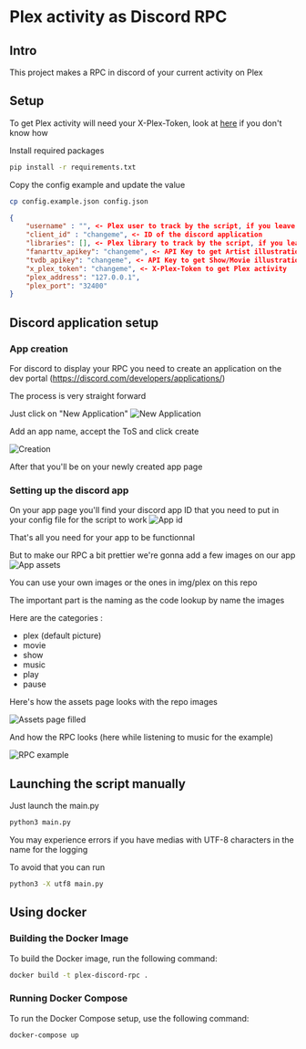 # Plex activity as Discord RPC

## Intro

This project makes a RPC in discord of your current activity on Plex

## Setup

To get Plex activity will need your X-Plex-Token, look at [here](https://support.plex.tv/articles/204059436-finding-an-authentication-token-x-plex-token/) if you don't know how

Install required packages

```bash
pip install -r requirements.txt
```

Copy the config example and update the value

```bash
cp config.example.json config.json
```

```json
{
    "username" : "", <- Plex user to track by the script, if you leave it blank it will apply to any user
    "client_id" : "changeme", <- ID of the discord application
    "libraries": [], <- Plex library to track by the script, if you leave it blank it will apply to every library of the plex server
    "fanarttv_apikey": "changeme", <- API Key to get Artist illustration on fanart.tv
    "tvdb_apikey": "changeme", <- API Key to get Show/Movie illustration from tvdb
    "x_plex_token": "changeme", <- X-Plex-Token to get Plex activity
    "plex_address": "127.0.0.1",
    "plex_port": "32400"
}
```

## Discord application setup

### App creation

For discord to display your RPC you need to create an application on the dev portal (<https://discord.com/developers/applications/>)

The process is very straight forward

Just click on "New Application"
![New Application](./img/doc/create_app.png)

Add an app name, accept the ToS and click create

![Creation](./img/doc/app_name.png)

After that you'll be on your newly created app page

### Setting up the discord app

On your app page you'll find your discord app ID that you need to put in your config file for the script to work
![App id](./img/doc/app_id.png)

That's all you need for your app to be functionnal

But to make our RPC a bit prettier we're gonna add a few images on our app
![App assets](./img/doc/app_assets.png)

You can use your own images or the ones in img/plex on this repo

The important part is the naming as the code lookup by name the images

Here are the categories :

- plex (default picture)
- movie
- show
- music
- play
- pause

Here's how the assets page looks with the repo images

![Assets page filled](./img/doc/assets_page.png)

And how the RPC looks (here while listening to music for the example)

![RPC example](./img/doc/rpc_example.png)

## Launching the script manually

Just launch the main.py

```bash
python3 main.py
```

You may experience errors if you have medias with UTF-8 characters in the name for the logging

To avoid that you can run

```bash
python3 -X utf8 main.py
```

## Using docker

### Building the Docker Image

To build the Docker image, run the following command:

```bash
docker build -t plex-discord-rpc .
```

### Running Docker Compose

To run the Docker Compose setup, use the following command:

```bash
docker-compose up
```
